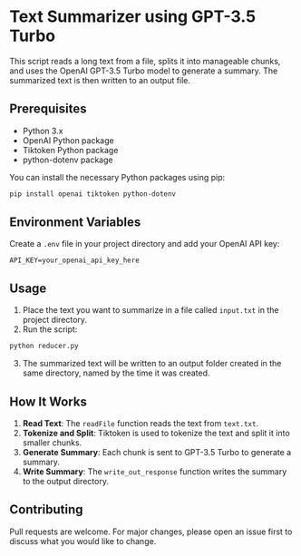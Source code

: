# Text Summarizer using GPT-3.5 Turbo

This script reads a long text from a file, splits it into manageable chunks, and uses the OpenAI GPT-3.5 Turbo model to generate a summary. The summarized text is then written to an output file.

## Prerequisites

- Python 3.x
- OpenAI Python package
- Tiktoken Python package
- python-dotenv package

You can install the necessary Python packages using pip:

```bash
pip install openai tiktoken python-dotenv
```

## Environment Variables

Create a `.env` file in your project directory and add your OpenAI API key:

```env
API_KEY=your_openai_api_key_here
```

## Usage

1. Place the text you want to summarize in a file called `input.txt` in the project directory.
2. Run the script:

```bash
python reducer.py
```

3. The summarized text will be written to an output folder created in the same directory, named by the time it was created.

## How It Works

1. **Read Text**: The `readFile` function reads the text from `text.txt`.
2. **Tokenize and Split**: Tiktoken is used to tokenize the text and split it into smaller chunks.
3. **Generate Summary**: Each chunk is sent to GPT-3.5 Turbo to generate a summary.
4. **Write Summary**: The `write_out_response` function writes the summary to the output directory.

## Contributing

Pull requests are welcome. For major changes, please open an issue first to discuss what you would like to change.
